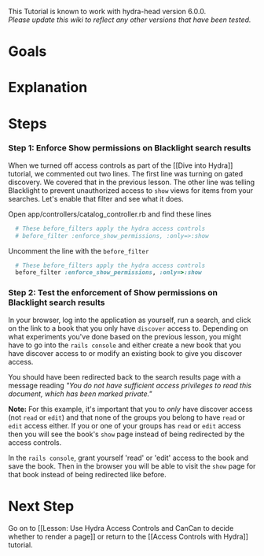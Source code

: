 This Tutorial is known to work with hydra-head version 6.0.0.  
_Please update this wiki to reflect any other versions that have been tested._

# Goals

# Explanation

# Steps

### Step 1: Enforce Show permissions on Blacklight search results

When we turned off access controls as part of the [[Dive into Hydra]] tutorial, we commented out two lines.  The first line was turning on gated discovery.  We covered that in the previous lesson.  The other line was telling Blacklight to prevent unauthorized access to `show` views for items from your searches.  Let's enable that filter and see what it does.

Open app/controllers/catalog_controller.rb and find these lines
```ruby
  # These before_filters apply the hydra access controls
  # before_filter :enforce_show_permissions, :only=>:show
```

Uncomment the line with the `before_filter`
```ruby
  # These before_filters apply the hydra access controls
  before_filter :enforce_show_permissions, :only=>:show
```

### Step 2: Test the enforcement of Show permissions on Blacklight search results

In your browser, log into the application as yourself, run a search, and click on the link to a book that you only have `discover` access to.  Depending on what experiments you've done based on the previous lesson, you might have to go into the `rails console` and either create a new book that you have discover access to or modify an existing book to give you discover access.  

You should have been redirected back to the search results page with a message reading _"You do not have sufficient access privileges to read this document, which has been marked private."_

**Note:** For this example, it's important that you to _only_ have discover access (not `read` or `edit`) and that none of the groups you belong to have `read` or `edit` access either.  If you or one of your groups has `read` or `edit` access then you will see the book's `show` page instead of being redirected by the access controls.

In the `rails console`, grant yourself 'read' or 'edit' access to the book and save the book.  Then in the browser you will be able to visit the `show` page for that book instead of being redirected like before.

# Next Step
Go on to [[Lesson: Use Hydra Access Controls and CanCan to decide whether to render a page]] or return to the [[Access Controls with Hydra]] tutorial.
